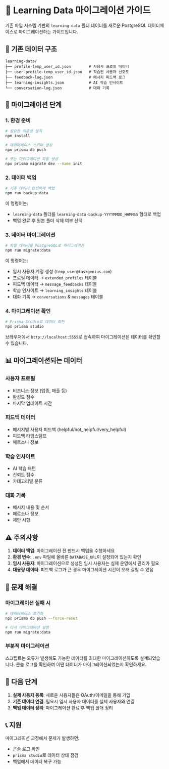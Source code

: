 # 🔄 Learning Data 마이그레이션 가이드

기존 파일 시스템 기반의 `learning-data` 폴더 데이터를 새로운 PostgreSQL 데이터베이스로 마이그레이션하는 가이드입니다.

## 📁 기존 데이터 구조

```
learning-data/
├── profile-temp_user_id.json        # 사용자 프로필 데이터
├── user-profile-temp_user_id.json   # 학습된 사용자 선호도
├── feedback-log.json                # 메시지 피드백 로그
├── learning-insights.json           # AI 학습 인사이트
└── conversation-log.json            # 대화 기록
```

## 🚀 마이그레이션 단계

### 1. 환경 준비

```bash
# 필요한 의존성 설치
npm install

# 데이터베이스 스키마 생성
npx prisma db push

# 또는 마이그레이션 파일 생성
npx prisma migrate dev --name init
```

### 2. 데이터 백업

```bash
# 기존 데이터 안전하게 백업
npm run backup:data
```

이 명령어는:
- `learning-data` 폴더를 `learning-data-backup-YYYYMMDD_HHMMSS` 형태로 백업
- 백업 완료 후 원본 폴더 삭제 여부 선택

### 3. 데이터 마이그레이션

```bash
# 파일 데이터를 PostgreSQL로 마이그레이션
npm run migrate:data
```

이 명령어는:
- 임시 사용자 계정 생성 (`temp_user@taskgenius.com`)
- 프로필 데이터 → `extended_profiles` 테이블
- 피드백 데이터 → `message_feedbacks` 테이블
- 학습 인사이트 → `learning_insights` 테이블
- 대화 기록 → `conversations` & `messages` 테이블

### 4. 마이그레이션 확인

```bash
# Prisma Studio로 데이터 확인
npx prisma studio
```

브라우저에서 `http://localhost:5555`로 접속하여 마이그레이션된 데이터를 확인할 수 있습니다.

## 📊 마이그레이션되는 데이터

### 사용자 프로필
- 비즈니스 정보 (업종, 매출 등)
- 완성도 점수
- 마지막 업데이트 시간

### 피드백 데이터
- 메시지별 사용자 피드백 (helpful/not_helpful/very_helpful)
- 피드백 타임스탬프
- 페르소나 정보

### 학습 인사이트
- AI 학습 패턴
- 신뢰도 점수
- 카테고리별 분류

### 대화 기록
- 메시지 내용 및 순서
- 페르소나 정보
- 제안 사항

## ⚠️ 주의사항

1. **데이터 백업**: 마이그레이션 전 반드시 백업을 수행하세요
2. **환경 변수**: `.env` 파일에 올바른 `DATABASE_URL`이 설정되어 있는지 확인
3. **임시 사용자**: 마이그레이션으로 생성된 임시 사용자는 실제 운영에서 관리가 필요
4. **대용량 데이터**: 피드백 로그가 큰 경우 마이그레이션 시간이 오래 걸릴 수 있음

## 🔧 문제 해결

### 마이그레이션 실패 시
```bash
# 데이터베이스 초기화
npx prisma db push --force-reset

# 다시 마이그레이션 실행
npm run migrate:data
```

### 부분적 마이그레이션
스크립트는 오류가 발생해도 가능한 데이터를 최대한 마이그레이션하도록 설계되었습니다. 콘솔 로그를 확인하여 어떤 데이터가 마이그레이션되었는지 확인하세요.

## 🎯 다음 단계

1. **실제 사용자 등록**: 새로운 사용자들은 OAuth/이메일을 통해 가입
2. **기존 데이터 연결**: 필요시 임시 사용자 데이터를 실제 사용자와 연결
3. **백업 데이터 정리**: 마이그레이션 완료 후 백업 폴더 정리

## 📞 지원

마이그레이션 과정에서 문제가 발생하면:
- 콘솔 로그 확인
- `prisma studio`로 데이터 상태 점검
- 백업에서 데이터 복구 가능